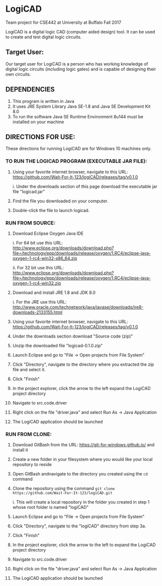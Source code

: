 # LogiCAD

Team project for CSE442 at University at Buffalo Fall 2017

LogiCAD is a digital logic CAD (computer aided design) tool. It can be used to create and test digital logic circuits.

## Target User:
Our target user for LogiCAD is a person who has working knowledge of digital logic circuits (including logic gates) and is capable of designing their own circuits.

## DEPENDENCIES
1. This program is written in Java
2. It uses JRE System Library Java SE-1.8 and Java SE Development Kit 8.0
3. To run the software Java SE Runtime Environment 8u144 must be installed on your machine

## DIRECTIONS FOR USE:
These directions for running LogiCAD are for Windows 10 machines only.

### TO RUN THE LOGICAD PROGRAM (EXECUTABLE JAR FILE):
1. Using your favorite internet browser, navigate to this URL: https://github.com/Wait-For-It-123/logiCAD/releases/tag/v0.1.0

      i. Under the downloads section of this page download the executable jar file "logicad.jar"
2. Find the file you downloaded on your computer.
3. Double-click the file to launch logicad.

### RUN FROM SOURCE:
1.  Download Eclipse Oxygen Java IDE

      i. For 64 bit use this URL: http://www.eclipse.org/downloads/download.php?file=/technology/epp/downloads/release/oxygen/1.RC4/eclipse-java-oxygen-1-rc4-win32-x86_64.zip
	  
      ii. For 32 bit use this URL: http://www.eclipse.org/downloads/download.php?file=/technology/epp/downloads/release/oxygen/1.RC4/eclipse-java-oxygen-1-rc4-win32.zip
2. Download and install JRE 1.8 and JDK 8.0

      i. For the JRE use this URL: http://www.oracle.com/technetwork/java/javase/downloads/jre8-downloads-2133155.html
3. Using your favorite internet browser, navigate to this URL: https://github.com/Wait-For-It-123/logiCAD/releases/tag/v0.1.0
4. Under the downloads section download "Source code (zip)"
5. Unzip the downloaded file "logicad-0.1.0.zip"
6. Launch Eclipse and go to "File -> Open projects from File System"
7. Click "Directory", navigate to the directory where you extracted the zip file and select it.
8. Click "Finish"
9. In the project explorer, click the arrow to the left expand the LogiCAD project directory
10. Navigate to src.code.driver
11. Right click on the file "driver.java" and select Run As -> Java Application
12. The LogiCAD application should be launched 

### RUN FROM CLONE:
1. Download GitBash from the URL: https://git-for-windows.github.io/ and install it
2. Create a new folder in your filesystem where you would like your local repository to reside
3. Open GitBash andnavigate to the directory you created using the `cd` command
4. Clone the repository using the command `git clone https://github.com/Wait-For-It-123/logiCAD.git`

      i. This will create a local repository in the folder you created in step 1 whose root folder is named "logiCAD"
5. Launch Eclipse and go to "File -> Open projects from File System"
6. Click "Directory", navigate to the "logiCAD" directory from step 3a.
7. Click "Finish"
8. In the project explorer, click the arrow to the left to expand the LogiCAD project directory
9. Navigate to src.code.driver
10. Right click on the file "driver.java" and select Run As -> Java Application
11. The LogiCAD application should be launched 
